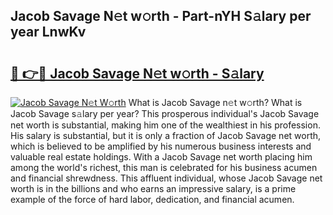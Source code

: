 ## Jacob Savage N𝚎t w𝚘rth - Part-nYH S𝚊lary per year LnwKv

# <h2><a href="http://gc1fsgw.nevu.top/?p=Jacob+Savage">🔗 👉🔴 Jacob Savage N𝚎t w𝚘rth - S𝚊lary</a></h2>

[![Jacob Savage N𝚎t W𝚘rth](https://i.imgur.com/Oavwk0R.jpeg)](http://gc1fsgw.nevu.top/?p=Jacob+Savage)
What is Jacob Savage n𝚎t w𝚘rth? What is Jacob Savage s𝚊lary per year?
This prosperous individual's Jacob Savage net worth is substantial, making him one of the wealthiest in his profession. His salary is substantial, but it is only a fraction of Jacob Savage net worth, which is believed to be amplified by his numerous business interests and valuable real estate holdings. With a Jacob Savage net worth placing him among the world's richest, this man is celebrated for his business acumen and financial shrewdness. This affluent individual, whose Jacob Savage net worth is in the billions and who earns an impressive salary, is a prime example of the force of hard labor, dedication, and financial acumen.
